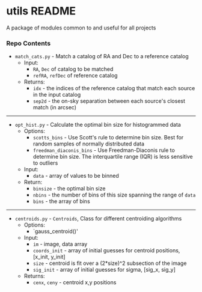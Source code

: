 # utils README #

A package of modules common to and useful for all projects 

### Repo Contents ###

* `match_cats.py` - Match a catalog of RA and Dec to a reference catalog
    * Input: 
        * `RA`, `Dec` of catalog to be matched
        * `refRA`, `refDec` of reference catalog
    * Returns:  
        * `idx` - the indices of the reference catalog that match each source in the input catalog
        * `sep2d` - the on-sky separation between each source's closest match (in arcsec)

* * *

* `opt_hist.py` - Calculate the optimal bin size for histogrammed data
    * Options:
        * `scotts_bins` -  Use Scott's rule to determine bin size. Best for random samples of normally distributed data
        * `freedman_diaconis_bins` - Use Freedman-Diaconis rule to determine bin size. The interquartile range (IQR) is less sensitive to outliers
    * Input:
        * `data` - array of values to be binned
    * Return:
        * `binsize` - the optimal bin size
        * `nbins` - the number of bins of this size spanning the range of `data`
        * `bins` - the array of bins

* * *

* `centroids.py` - `Centroids`, Class for different centroiding algorithms
    * Options:
        * `gauss_centroid()'
    * Input:
        * `im` - image, data array
        * `coords_init` - array of initial guesses for centroid positions, [x_init, y_init]
        * `size` - centroid is fit over a (2*size)^2 subsection of the image 
        * `sig_init` - array of initial guesses for sigma, [sig_x, sig_y]
    * Returns:
        * `cenx`, `ceny` - centroid x,y positions